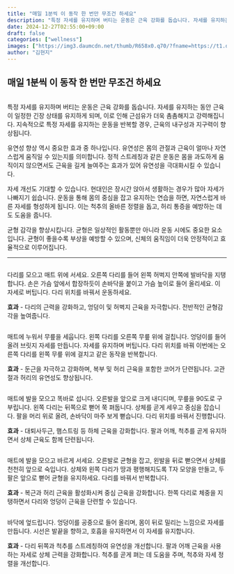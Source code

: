 ```yaml
---
title: "매일 1분씩 이 동작 한 번만 무조건 하세요"
description: "특정 자세를 유지하며 버티는 운동은 근육 강화를 돕습니다. 자세를 유지하는 동안 근육이 일정한 긴장 상태를 유지하게 되며, 이로 인해 근섬유가 더욱 촘촘해지고 강력해집니다. 지속적으로 특정 자세를 유지하는 운동을 반복할 경우, 근육의 내구성과 지구력이 향상됩니다."
date: 2024-12-27T02:55:00+09:00
draft: false
categories: ["wellness"]
images: ["https://img3.daumcdn.net/thumb/R658x0.q70/?fname=https://t1.daumcdn.net/news/202412/08/tenbody/20241208173002858lhpx.jpg", "https://t1.daumcdn.net/news/202412/08/tenbody/20241208173003202ucdp.gif", "https://t1.daumcdn.net/news/202412/08/tenbody/20241208173003604kinj.gif", "https://t1.daumcdn.net/news/202412/08/tenbody/20241208173004057bxao.gif", "https://t1.daumcdn.net/news/202412/08/tenbody/20241208173004335knem.gif"]
author: "김현지"
---
```


<h2 >매일 1분씩 이 동작 한 번만 무조건 하세요</h2> <figure ><img src="https://img3.daumcdn.net/thumb/R658x0.q70/?fname=https://t1.daumcdn.net/news/202412/08/tenbody/20241208173002858lhpx.jpg" alt=""/></figure> <p>특정 자세를 유지하며 버티는 운동은 근육 강화를 돕습니다. 자세를 유지하는 동안 근육이 일정한 긴장 상태를 유지하게 되며, 이로 인해 근섬유가 더욱 촘촘해지고 강력해집니다. 지속적으로 특정 자세를 유지하는 운동을 반복할 경우, 근육의 내구성과 지구력이 향상됩니다.</p> <p>유연성 향상 역시 중요한 효과 중 하나입니다. 유연성은 몸의 관절과 근육이 얼마나 자연스럽게 움직일 수 있는지를 의미합니다. 정적 스트레칭과 같은 운동은 몸을 과도하게 움직이지 않으면서도 근육을 길게 늘여주는 효과가 있어 유연성을 극대화시킬 수 있습니다.</p> <p>자세 개선도 기대할 수 있습니다. 현대인은 장시간 앉아서 생활하는 경우가 많아 자세가 나빠지기 쉽습니다. 운동을 통해 몸의 중심을 잡고 유지하는 연습을 하면, 자연스럽게 바른 자세를 형성하게 됩니다. 이는 척추의 올바른 정렬을 돕고, 허리 통증을 예방하는 데도 도움을 줍니다.</p> <p>균형 감각을 향상시킵니다. 균형은 일상적인 활동뿐만 아니라 운동 시에도 중요한 요소입니다. 균형이 좋을수록 부상을 예방할 수 있으며, 신체의 움직임이 더욱 안정적이고 효율적으로 이루어집니다.</p> <hr /> <figure ><img src="https://t1.daumcdn.net/news/202412/08/tenbody/20241208173003202ucdp.gif" alt=""/></figure> <p>다리를 모으고 매트 위에 서세요. 오른쪽 다리를 들어 왼쪽 허벅지 안쪽에 발바닥을 지탱합니다. 손은 가슴 앞에서 합장하듯이 손바닥을 붙이고 가슴 높이로 들어 올리세요. 이 자세로 버팁니다. 다리 위치를 바꿔서 운동하세요.</p> <p><strong>효과</strong> - 다리의 근력을 강화하고, 엉덩이 및 허벅지 근육을 자극합니다. 전반적인 균형감각을 높여줍니다.</p> <figure ><img src="https://t1.daumcdn.net/news/202412/08/tenbody/20241208173003604kinj.gif" alt=""/></figure> <p>매트에 누워서 무릎을 세웁니다. 왼쪽 다리를 오른쪽 무릎 위에 걸칩니다. 엉덩이를 들어 올려 브릿지 자세를 만듭니다. 자세를 유지하며 버팁니다. 다리 위치를 바꿔 이번에는 오른쪽 다리를 왼쪽 무릎 위에 걸치고 같은 동작을 반복합니다.</p> <p><strong>효과</strong> - 둔근을 자극하고 강화하며, 복부 및 허리 근육을 포함한 코어가 단련됩니다. 고관절과 허리의 유연성도 향상됩니다.</p> <figure ><img src="https://t1.daumcdn.net/news/202412/08/tenbody/20241208173004057bxao.gif" alt=""/></figure> <p>매트에 발을 모으고 똑바로 섭니다. 오른발을 앞으로 크게 내디디며, 무릎을 90도로 구부립니다. 왼쪽 다리는 뒤쪽으로 뻗어 쭉 펴둡니다. 상체를 곧게 세우고 중심을 잡습니다. 팔을 머리 위로 올려, 손바닥이 마주 보게 뻗습니다. 다리 위치를 바꿔서 진행합니다.</p> <p><strong>효과</strong> - 대퇴사두근, 햄스트링 등 하체 근육을 강화합니다. 팔과 어깨, 척추를 곧게 유지하면서 상체 근육도 함께 단련됩니다.</p> <figure ><img src="https://t1.daumcdn.net/news/202412/08/tenbody/20241208173004335knem.gif" alt=""/></figure> <p>매트에 발을 모으고 바르게 서세요. 오른발로 균형을 잡고, 왼발을 뒤로 뻗으면서 상체를 천천히 앞으로 숙입니다. 상체와 왼쪽 다리가 땅과 평행해지도록 T자 모양을 만들고, 두 팔은 앞으로 뻗어 균형을 유지하세요. 다리를 바꿔서 반복합니다.</p> <p><strong>효과</strong> - 복근과 허리 근육을 활성화시켜 중심 근육을 강화합니다. 한쪽 다리로 체중을 지탱하면서 다리와 엉덩이 근육을 단련할 수 있습니다.</p> <figure ><img src="https://t1.daumcdn.net/news/202412/08/tenbody/20241208173004604eknk.gif" alt=""/></figure> <p>바닥에 엎드립니다. 엉덩이를 공중으로 들어 올리며, 몸이 뒤로 밀리는 느낌으로 자세를 만듭니다. 시선은 발끝을 향하고, 호흡을 유지하면서 이 자세를 유지합니다.</p> <p><strong>효과</strong> - 다리 뒤쪽과 척추를 스트레칭하여 유연성을 개선합니다. 팔과 어깨 근육을 사용하는 자세로 상체 근력을 강화합니다. 척추를 곧게 펴는 데 도움을 주며, 척추와 자세 정렬을 개선합니다.</p>